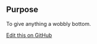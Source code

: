 ## Purpose

To give anything a wobbly bottom.

[Edit this on GitHub](https://github.com/wellcomecollection/wellcomecollection.org/edit/master/common/views/components/WobblyBottom/README.md)
